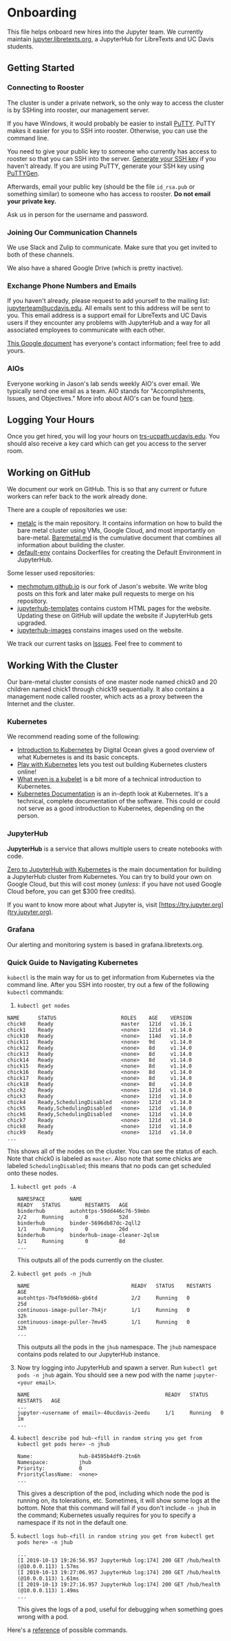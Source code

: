 # Onboarding

This file helps onboard new hires into the Jupyter team.
We currently maintain [jupyter.libretexts.org](https://jupyter.libretexts.org),
a JupyterHub for LibreTexts and UC Davis students.

## Getting Started
### Connecting to Rooster
The cluster is under a private network, so the only way to access the cluster is by 
SSHing into rooster, our management server.

If you have Windows, it would probably be easier to 
install [PuTTY](https://www.chiark.greenend.org.uk/~sgtatham/putty/latest.html).
PuTTY makes it easier for you to SSH into rooster. Otherwise, you can
use the command line.

You need to give your public key to someone who currently has access
to rooster so that you can SSH into the server. 
[Generate your SSH key](https://confluence.atlassian.com/bitbucketserver/creating-ssh-keys-776639788.html)
if you haven't already. If you are using PuTTY, generate your SSH key
using [PuTTYGen](https://www.ssh.com/ssh/putty/windows/puttygen). 

Afterwards, email your public key (should be the file `id_rsa.pub`
or something similar) to someone who has access to rooster. **Do not
email your private key.**

Ask us in person for the username and password.

### Joining Our Communication Channels
We use Slack and Zulip to communicate. Make sure that you get invited to
both of these channels.

We also have a shared Google Drive (which is pretty inactive).

### Exchange Phone Numbers and Emails
If you haven't already, please request to add yourself to the 
mailing list: jupyterteam@ucdavis.edu. All emails sent to this address
will be sent to you. This email address is a support email for LibreTexts
and UC Davis users if they encounter any problems with JupyterHub and 
a way for all associated employees to communicate with each other.

[This Google document](https://docs.google.com/document/d/1dXeBmY8jEpVsvfAfu4JYSyvXageEi2URO9XS-0bdsHY/edit#)
has everyone's contact information; feel free to add yours.

### AIOs
Everyone working in Jason's lab sends weekly AIO's over email. We typically
send one email as a team. AIO stands for "Accomplishments, Issues, and Objectives." 
More info about AIO's can be found [here](https://mechmotum.github.io/guide.html).

## Logging Your Hours
Once you get hired, you will log your hours on [trs-ucpath.ucdavis.edu](https://trs-ucpath.ucdavis.edu).
You should also receive a key card which can get you access to the server room.

## Working on GitHub
We document our work on GitHub. This is so that any current or future workers
can refer back to the work already done. 

There are a couple of repositories we use:
* [metalc](https://github.com/LibreTexts/metalc/) is the main repository. It contains
information on how to build the bare metal cluster using VMs, Google Cloud, and 
most importantly on bare-metal. [Baremetal.md](https://github.com/LibreTexts/metalc/blob/master/docs/Bare-Metal/baremetal.md)
is the cumulative document that combines all information about building 
the cluster.
* [default-env](https://github.com/LibreTexts/default-env) contains Dockerfiles for
creating the Default Environment in JupyterHub.

Some lesser used repositories:
* [mechmotum.github.io](https://github.com/LibreTexts/mechmotum.github.io) is our fork 
of Jason's website. We write blog posts on this fork and later make pull requests to 
merge on his repository.
* [jupyterhub-templates](https://github.com/LibreTexts/jupyterhub-templates) 
contains custom HTML pages for the website. Updating these on GitHub will
update the website if JupyterHub gets upgraded.
* [jupyterhub-images](https://github.com/LibreTexts/jupyterhub-images)
constains images used on the website.

We track our current tasks on [Issues](https://github.com/LibreTexts/metalc/issues).
Feel free to comment to 

## Working With the Cluster
Our bare-metal cluster consists of one master node named chick0 and 20 children named 
chick1 through chick19 sequentially. It also contains a management node called rooster, which 
acts as a proxy between the Internet and the cluster. 

### Kubernetes
We recommend reading some of the following:
* [Introduction to Kubernetes](https://www.digitalocean.com/community/tutorials/an-introduction-to-kubernetes)
by Digital Ocean gives a good overview of what Kubernetes is and its basic concepts.
* [Play with Kubernetes](https://labs.play-with-k8s.com/) lets you test out building Kubernetes
clusters online!
* [What even is a kubelet](http://kamalmarhubi.com/blog/2015/08/27/what-even-is-a-kubelet/) is a bit
more of a technical introduction to Kubernetes.
* [Kubernetes Documentation](https://kubernetes.io/docs/concepts/) is an in-depth look at
Kubernetes. It's a technical, complete documentation of the software. This could or
could not serve as a good introduction to Kubernetes, depending on the person.

### JupyterHub
**JupyterHub** is a service that allows multiple users to create notebooks with code.

[Zero to JupyterHub with Kubernetes](https://zero-to-jupyterhub.readthedocs.io/en/latest/)
is the main documentation for building a JupyterHub cluster from Kubernetes.
You can try to build your own on Google Cloud, but this will cost money
(*unless*: if you have not used Google Cloud before, you can get $300 free credits).

If you want to know more about what Jupyter is, visit [https://try.jupyter.org](try.jupyter.org).

### Grafana
Our alerting and monitoring system is based in grafana.libretexts.org.

### Quick Guide to Navigating Kubernetes
`kubectl` is the main way for us to get information from Kubernetes via the command line.
After you SSH into rooster, try out a few of the following `kubectl` commands:

1. `kubectl get nodes`
  ```
  NAME      STATUS                     ROLES    AGE    VERSION
  chick0    Ready                      master   121d   v1.16.1
  chick1    Ready                      <none>   121d   v1.14.0
  chick10   Ready                      <none>   114d   v1.14.0
  chick11   Ready                      <none>   9d     v1.14.0
  chick12   Ready                      <none>   8d     v1.14.0
  chick13   Ready                      <none>   8d     v1.14.0
  chick14   Ready                      <none>   8d     v1.14.0
  chick15   Ready                      <none>   8d     v1.14.0
  chick16   Ready                      <none>   8d     v1.14.0
  chick17   Ready                      <none>   8d     v1.14.0
  chick18   Ready                      <none>   8d     v1.14.0
  chick2    Ready                      <none>   121d   v1.14.0
  chick3    Ready                      <none>   121d   v1.14.0
  chick4    Ready,SchedulingDisabled   <none>   121d   v1.14.0
  chick5    Ready,SchedulingDisabled   <none>   121d   v1.14.0
  chick6    Ready,SchedulingDisabled   <none>   121d   v1.14.0
  chick7    Ready                      <none>   121d   v1.14.0
  chick8    Ready                      <none>   121d   v1.14.0
  chick9    Ready                      <none>   121d   v1.14.0
  ...
  ```
  This shows all of the nodes on the cluster. You can see the status of each.
  Note that chick0 is labeled as `master`.
  Also note that some chicks are labeled `SchedulingDisabled`; this means that
  no pods can get scheduled onto these nodes.

1. `kubectl get pods -A`
   ```
   NAMESPACE        NAME                                                        READY   STATUS        RESTARTS   AGE
   binderhub        autohttps-59dd446c76-59mbn                                  2/2     Running       0          52d
   binderhub        binder-5696db87dc-2qll2                                     1/1     Running       0          26d
   binderhub        binderhub-image-cleaner-2qlsm                               1/1     Running       0          8d
   ...
   ```
   This outputs all of the pods currently on the cluster.
  
1. `kubectl get pods -n jhub`
   ```
   NAME                                 READY   STATUS    RESTARTS   AGE
   autohttps-7b4fb9dd6b-gb6td           2/2     Running   0          25d
   continuous-image-puller-7h4jr        1/1     Running   0          32h
   continuous-image-puller-7mv45        1/1     Running   0          32h
   ...
   ```
   This outputs all the pods in the `jhub` namespace. The `jhub` namespace contains
   pods related to our JupyterHub instance.
  
1. Now try logging into JupyterHub and spawn a server. Run `kubectl get pods -n jhub` again.
   You should see a new pod with the name `jupyter-<your email>`.
   ```
   NAME                                            READY   STATUS    RESTARTS   AGE
   ...
   jupyter-<username of email>-40ucdavis-2eedu     1/1     Running   0          1m
   ...
   ```
  
1. `kubectl describe pod hub-<fill in random string you get from kubectl get pods here> -n jhub`
   ```
   Name:               hub-84595b4df9-2tn6h
   Namespace:          jhub
   Priority:           0
   PriorityClassName:  <none>
   ...
   ```
   This gives a description of the pod, including which node the pod is running on, its tolerations,
   etc. Sometimes, it will show some logs at the bottom. Note that this command will fail if you 
   don't include `-n jhub` in the command; Kubernetes usually requires for you to specify a
   namespace if its not in the default one.
  
1. `kubectl logs hub-<fill in random string you get from kubectl get pods here> -n jhub`
   ```
   ...
   [I 2019-10-13 19:26:56.957 JupyterHub log:174] 200 GET /hub/health (@10.0.0.113) 1.57ms
   [I 2019-10-13 19:27:06.957 JupyterHub log:174] 200 GET /hub/health (@10.0.0.113) 1.61ms
   [I 2019-10-13 19:27:16.957 JupyterHub log:174] 200 GET /hub/health (@10.0.0.113) 1.49ms
   ...
   ```
   This gives the logs of a pod, useful for debugging when something goes wrong with a pod.
 
  

Here's a [reference](https://kubernetes.io/docs/reference/generated/kubectl/kubectl-commands)
of possible commands.



